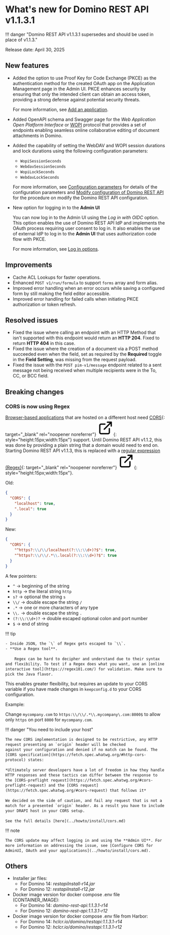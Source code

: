 # What's new for Domino REST API v1.1.3.1

!!! danger "Domino REST API v1.1.3.1 supersedes and should be used in place of v1.1.3."

Release date: April 30, 2025

<!--Release date: April 21, 2025-->

## New features

- Added the option to use Proof Key for Code Exchange (PKCE) as the authentication method for the created OAuth app on the Application Management page in the Admin UI. PKCE enhances security by ensuring that only the intended client can obtain an access token, providing a strong defense against potential security threats.

  For more information, see [Add an application](../references/usingwebui/appui.md#add-an-application).

- Added OpenAPI schema and Swagger page for the _Web Application Open Platform Interface_ or [WOPI](../references/openapidefinitions.md#wopi) protocol that provides a set of endpoints enabling seamless online collaborative editing of document attachments in Domino.

- Added the capability of setting the WebDAV and WOPI session durations and lock durations using the following configuration parameters:

  - `WopiSessionSeconds`
  - `WebdavSessionSeconds`
  - `WopiLockSeconds`
  - `WebdavLockSeconds`

  For more information, see [Configuration parameters](../references/parameters.md#parameters-in-json-files) for details of the configuration parameters and [Modify configuration of Domino REST API](../howto/install/modifyconfig.md) for the procedure on modify the Domino REST API configuration.

- New option for logging in to the **Admin UI**

  You can now log in to the Admin UI using the _Log in with OIDC_ option. This option enables the use of Domino REST API IdP and implements the OAuth process requiring user consent to log in. It also enables the use of external IdP to log in to the **Admin UI** that uses authorization code flow with PKCE.

  For more information, see [Log in options](../references/usingwebui/index.md#log-in-options).

## Improvements

- Cache ACL Lookups for faster operations.
- Enhanced `POST v1/run/formula` to support `forms` array and form alias.
- Improved error handling when an error occurs while saving a configured form by still making the field editor accessible.
- Improved error handling for failed calls when initiating PKCE authorization or token refresh.

## Resolved issues

- Fixed the issue where calling an endpoint with an HTTP Method that isn't supported with this endpoint would return an **HTTP 204**. Fixed to return **HTTP 404** in this case.
- Fixed the issue where the creation of a document via a POST method succeeded even when the field, set as required by the **Required** toggle in the **Field Setting**, was missing from the request payload.
- Fixed the issue with the `POST pim-v1/message` endpoint related to a sent message not being received when multiple recipients were in the To, CC, or BCC field.

## Breaking changes

### CORS is now using Regex

[Browser-based applications](../references/usingdominorestapi/keepapplications.md) that are hosted on a different host need [CORS](https://developer.mozilla.org/en-US/docs/Glossary/CORS 'Opens a new tab'){: target="\_blank" rel="noopener noreferrer"}&nbsp;![link image](../assets/images/external-link.svg){: style="height:15px;width:15px"} support. Until Domino REST API v1.1.2, this was done by providing a plain string that a domain would need to end on. Starting Domino REST API v1.1.3, this is replaced with a [regular expression (Regex)](https://en.wikipedia.org/wiki/Regular_expression 'Opens a new tab'){: target="\_blank" rel="noopener noreferrer"}&nbsp;![link image](../assets/images/external-link.svg){: style="height:15px;width:15px"}.

Old:

```json
{
  "CORS": {
    "localhost": true,
    ".local": true
  }
}
```

New:

```json
{
  "CORS": {
    "^https?:\\/\\/localhost(?:\\:\\d+)?$": true,
    "^https?:\\/\\/.*\\.local(?:\\:\\d+)?$": true
  }
}
```

A few pointers:

- `^` &rarr; beginning of the string
- `http` &rarr; the literal string `http`
- `s?` &rarr; optional the string `s`
- `\\/` &rarr; double escape the string `/`
- `.*` &rarr; one or more characters of any type
- `\\.` &rarr; double escape the string `.`
- `(?:\\:\\d+)?` &rarr; double escaped optional colon and port number
- `$` &rarr; end of string

!!! tip

    - Inside JSON, the `\` of Regex gets escaped to `\\`.
    - **Use a Regex tool**.
    
        Regex can be hard to decipher and understand due to their syntax and flexibility. To test if a Regex does what you want, use an [online interactive tool](https://regex101.com/) for validation. Make sure to pick the Java flavor.

This enables greater flexibility, but requires an update to your CORS variable if you have made changes in `keepconfig.d` to your CORS configuration.

Example:

Change `mycompany.com` to `https:\\/\\/.*\\.mycompany\.com:8000$` to allow only `https` on port `8000` for `mycompany.com`.

!!! danger "You need to include your host"

    The new CORS implementation is designed to be restrictive, any HTTP request presenting an `origin` header will be checked
    against your configuration and denied if no match can be found. The [CORS specification](https://fetch.spec.whatwg.org/#http-cors-protocol) states:

    *Ultimately server developers have a lot of freedom in how they handle HTTP responses and these tactics can differ between the response to the [CORS-preflight request](https://fetch.spec.whatwg.org/#cors-preflight-request) and the [CORS request](https://fetch.spec.whatwg.org/#cors-request) that follows it*

    We decided on the side of caution, and fail any request that is not a match for a presented `origin` header. As a result you have to include your DRAPI host in your CORS setup.

    See the full details [here](../howto/install/cors.md)

!!! note

    The CORS update may affect logging in and using the **Admin UI**. For more information on addressing the issue, see [Configure CORS for AdminUI, OAuth and your applications](../howto/install/cors.md). 

## Others

- Installer jar files:
  - For Domino 14: _restapiInstall-r14.jar_
  - For Domino 12: _restapiInstall-r12.jar_
- Docker image version for docker compose .env file (CONTAINER_IMAGE):
  - For Domino 14: _domino-rest-api:1.1.3.1-r14_
  - For Domino 12: _domino-rest-api:1.1.3.1-r12_
- Docker image version for docker compose .env file from Harbor:
  - For Domino 14: _hclcr.io/domino/restapi:1.1.3.1-r14_
  - For Domino 12: _hclcr.io/domino/restapi:1.1.3.1-r12_
